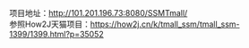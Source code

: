 项目地址：http://101.201.196.73:8080/SSMTmall/  
参照How2J天猫项目：https://how2j.cn/k/tmall_ssm/tmall_ssm-1399/1399.html?p=35052
